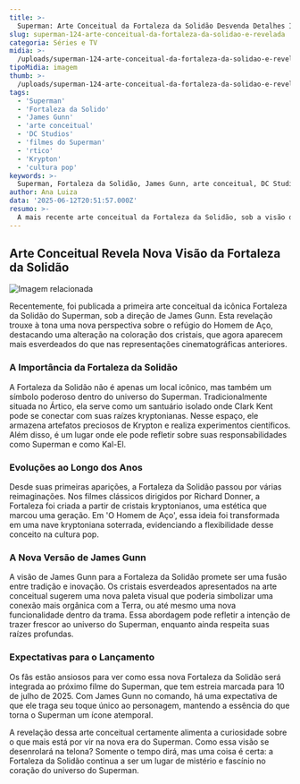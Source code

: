 ```yaml
---
title: >-
  Superman: Arte Conceitual da Fortaleza da Solidão Desvenda Detalhes Inéditos
slug: superman-124-arte-conceitual-da-fortaleza-da-solidao-e-revelada
categoria: Séries e TV
midia: >-
  /uploads/superman-124-arte-conceitual-da-fortaleza-da-solidao-e-revelada-thumb.jpg
tipoMidia: imagem
thumb: >-
  /uploads/superman-124-arte-conceitual-da-fortaleza-da-solidao-e-revelada-thumb.jpg
tags:
  - 'Superman'
  - 'Fortaleza da Solido'
  - 'James Gunn'
  - 'arte conceitual'
  - 'DC Studios'
  - 'filmes do Superman'
  - 'rtico'
  - 'Krypton'
  - 'cultura pop'
keywords: >-
  Superman, Fortaleza da Solidão, James Gunn, arte conceitual, DC Studios, filmes do Superman, Ártico, Krypton, cultura pop
author: Ana Luiza
data: '2025-06-12T20:51:57.000Z'
resumo: >-
  A mais recente arte conceitual da Fortaleza da Solidão, sob a visão de James Gunn, revela mudanças significativas nos cristais em comparação ao que foi apresentado nos filmes anteriores. Descubra como essa nova versão se encaixa na mitologia do Superman e o que ela representa para os fãs.
---
```


## Arte Conceitual Revela Nova Visão da Fortaleza da Solidão

![Imagem relacionada](/uploads/superman-124-arte-conceitual-da-fortaleza-da-solidao-e-revelada-0.webp)

Recentemente, foi publicada a primeira arte conceitual da icônica Fortaleza da Solidão do Superman, sob a direção de James Gunn. Esta revelação trouxe à tona uma nova perspectiva sobre o refúgio do Homem de Aço, destacando uma alteração na coloração dos cristais, que agora aparecem mais esverdeados do que nas representações cinematográficas anteriores.

### A Importância da Fortaleza da Solidão

A Fortaleza da Solidão não é apenas um local icônico, mas também um símbolo poderoso dentro do universo do Superman. Tradicionalmente situada no Ártico, ela serve como um santuário isolado onde Clark Kent pode se conectar com suas raízes kryptonianas. Nesse espaço, ele armazena artefatos preciosos de Krypton e realiza experimentos científicos. Além disso, é um lugar onde ele pode refletir sobre suas responsabilidades como Superman e como Kal-El.

### Evoluções ao Longo dos Anos

Desde suas primeiras aparições, a Fortaleza da Solidão passou por várias reimaginações. Nos filmes clássicos dirigidos por Richard Donner, a Fortaleza foi criada a partir de cristais kryptonianos, uma estética que marcou uma geração. Em 'O Homem de Aço', essa ideia foi transformada em uma nave kryptoniana soterrada, evidenciando a flexibilidade desse conceito na cultura pop.

### A Nova Versão de James Gunn

A visão de James Gunn para a Fortaleza da Solidão promete ser uma fusão entre tradição e inovação. Os cristais esverdeados apresentados na arte conceitual sugerem uma nova paleta visual que poderia simbolizar uma conexão mais orgânica com a Terra, ou até mesmo uma nova funcionalidade dentro da trama. Essa abordagem pode refletir a intenção de trazer frescor ao universo do Superman, enquanto ainda respeita suas raízes profundas.

### Expectativas para o Lançamento

Os fãs estão ansiosos para ver como essa nova Fortaleza da Solidão será integrada ao próximo filme do Superman, que tem estreia marcada para 10 de julho de 2025. Com James Gunn no comando, há uma expectativa de que ele traga seu toque único ao personagem, mantendo a essência do que torna o Superman um ícone atemporal.

A revelação dessa arte conceitual certamente alimenta a curiosidade sobre o que mais está por vir na nova era do Superman. Como essa visão se desenrolará na telona? Somente o tempo dirá, mas uma coisa é certa: a Fortaleza da Solidão continua a ser um lugar de mistério e fascínio no coração do universo do Superman.